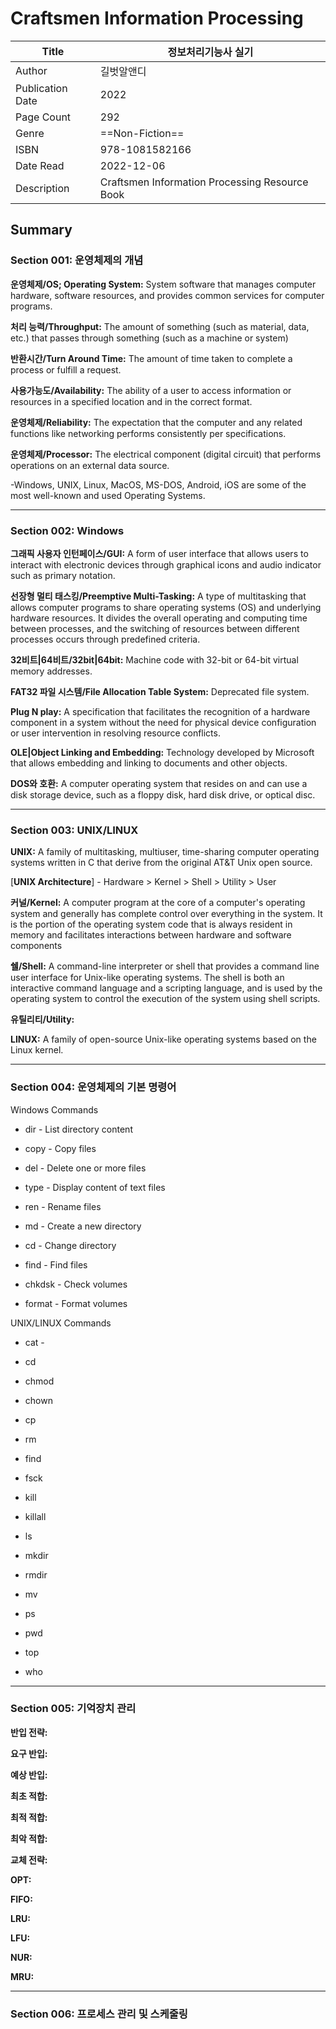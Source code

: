 # Craftsmen Information Processing

| Title            | 정보처리기능사 실기                                 |
|------------------|--------------------------------------------|
| Author           | 길벗알앤디                                      |
| Publication Date | 2022                                       |
| Page Count       | 292                                        |
| Genre            | ==Non-Fiction==                            |
| ISBN             | 978-1081582166                             |
| Date Read        | 2022-12-06                                 |
| Description      | Craftsmen Information Processing Resource Book |


## Summary

### Section 001: 운영체제의 개념

__운영체제/OS; Operating System:__ System software that manages computer hardware, software resources, and provides common services for computer programs.   

__처리 능력/Throughput:__ The amount of something (such as material, data, etc.) that passes through something (such as a machine or system)

__반환시간/Turn Around Time:__ The amount of time taken to complete a process or fulfill a request.

__사용가능도/Availability:__ The ability of a user to access information or resources in a specified location and in the correct format.

__운영체제/Reliability:__ The expectation that the computer and any related functions like networking performs consistently per specifications.

__운영체제/Processor:__ The electrical component (digital circuit) that performs operations on an external data source.

-Windows, UNIX, Linux, MacOS, MS-DOS, Android, iOS are some of the most well-known and used Operating Systems.

---

### Section 002: Windows

__그래픽 사용자 인턴페이스/GUI:__ A form of user interface that allows users to interact with electronic devices through graphical icons and audio indicator such as primary notation.

__선장형 멀티 태스킹/Preemptive Multi-Tasking:__ A type of multitasking that allows computer programs to share operating systems (OS) and underlying hardware resources. It divides the overall operating and computing time between processes, and the switching of resources between different processes occurs through predefined criteria.

__32비트|64비트/32bit|64bit:__ Machine code with 32-bit or 64-bit virtual memory addresses.

__FAT32 파일 시스템/File Allocation Table System:__ Deprecated file system.

__Plug N play:__ A specification that facilitates the recognition of a hardware component in a system without the need for physical device configuration or user intervention in resolving resource conflicts.

__OLE|Object Linking and Embedding:__ Technology developed by Microsoft that allows embedding and linking to documents and other objects.

__DOS와 호환:__ A computer operating system that resides on and can use a disk storage device, such as a floppy disk, hard disk drive, or optical disc.

---

### Section 003: UNIX/LINUX

__UNIX:__ A family of multitasking, multiuser, time-sharing computer operating systems written in C that derive from the original AT&T Unix open source.

[__UNIX Architecture__] - Hardware > Kernel > Shell > Utility > User

__커널/Kernel:__ A computer program at the core of a computer's operating system and generally has complete control over everything in the system. It is the portion of the operating system code that is always resident in memory and facilitates interactions between hardware and software components

__쉘/Shell:__ A command-line interpreter or shell that provides a command line user interface for Unix-like operating systems. The shell is both an interactive command language and a scripting language, and is used by the operating system to control the execution of the system using shell scripts.

__유틸리티/Utility:__ 

__LINUX:__ A family of open-source Unix-like operating systems based on the Linux kernel.

---

### Section 004: 운영체제의 기본 명령어

Windows Commands  
- dir -	List directory content 

- copy - Copy files

- del - Delete one or more files

- type - Display content of text files

- ren - Rename files

- md - Create a new directory

- cd - Change directory

- find - Find files

- chkdsk - Check volumes

- format - Format volumes

UNIX/LINUX Commands

- cat - 

- cd

- chmod

- chown

- cp

- rm

- find

- fsck

- kill

- killall

- ls

- mkdir

- rmdir

- mv

- ps

- pwd

- top

- who

---

### Section 005: 기억장치 관리

__반입 전략:__

__요구 반입:__

__예상 반입:__

__최초 적합:__

__최적 적합:__

__최악 적합:__

__교체 전략:__

__OPT:__

__FIFO:__

__LRU:__

__LFU:__

__NUR:__

__MRU:__

---

### Section 006: 프로세스 관리 및 스케줄링

